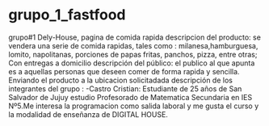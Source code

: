 # grupo_1_fastfood
grupo#1 Dely-House, pagina de comida rapida
descripcion del producto: se vendera una serie de comida rapidas, tales como : milanesa,hamburguesa, lomito, napolitanas, porciones de papas fritas, panchos, pizza, entre otras; Con entregas a domicilio 
descripción del público: el publico al que apunta es a aquellas personas que deseen comer de forma rapida y sencilla. Enviando el producto a la ubicacion solicitadada
descripción de los integrantes del grupo : 
                         -Castro Cristian: Estudiante de 25 años de San Salvador de Jujuy estudio Profesorado de Matematica Secundaria en IES Nº5.Me interesa la programacion como salida laboral y me gusta el curso y la modalidad de enseñanza de DIGITAL HOUSE.

